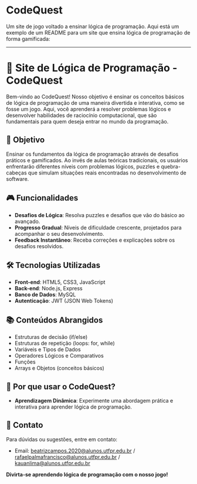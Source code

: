 # CodeQuest
Um site de jogo voltado a ensinar lógica de programação. 
Aqui está um exemplo de um README para um site que ensina lógica de programação de forma gamificada:

---

# 🚀 Site de Lógica de Programação - CodeQuest

Bem-vindo ao CodeQuest! Nosso objetivo é ensinar os conceitos básicos de lógica de programação de uma maneira divertida e interativa, como se fosse um jogo. Aqui, você aprenderá a resolver problemas lógicos e desenvolver habilidades de raciocínio computacional, que são fundamentais para quem deseja entrar no mundo da programação.

## 🧠 Objetivo

Ensinar os fundamentos da lógica de programação através de desafios práticos e gamificados. Ao invés de aulas teóricas tradicionais, os usuários enfrentarão diferentes níveis com problemas lógicos, puzzles e quebra-cabeças que simulam situações reais encontradas no desenvolvimento de software.

## 🎮 Funcionalidades

- **Desafios de Lógica**: Resolva puzzles e desafios que vão do básico ao avançado.
- **Progresso Gradual**: Níveis de dificuldade crescente, projetados para acompanhar o seu desenvolvimento.
- **Feedback Instantâneo**: Receba correções e explicações sobre os desafios resolvidos.
  

## 🛠️ Tecnologias Utilizadas

- **Front-end**: HTML5, CSS3, JavaScript
- **Back-end**: Node.js, Express
- **Banco de Dados**: MySQL
- **Autenticação**: JWT (JSON Web Tokens)

## 📚 Conteúdos Abrangidos

- Estruturas de decisão (if/else)
- Estruturas de repetição (loops: for, while)
- Variáveis e Tipos de Dados
- Operadores Lógicos e Comparativos
- Funções
- Arrays e Objetos (conceitos básicos)

## 🌟 Por que usar o CodeQuest?

- **Aprendizagem Dinâmica**: Experimente uma abordagem prática e interativa para aprender lógica de programação.

## 📩 Contato

Para dúvidas ou sugestões, entre em contato:

- Email: beatrizcampos.2020@alunos.utfpr.edu.br / rafaelpalmafrancisco@alunos.utfpr.edu.br / kauanlima@alunos.utfpr.edu.br

**Divirta-se aprendendo lógica de programação com o nosso jogo!**

